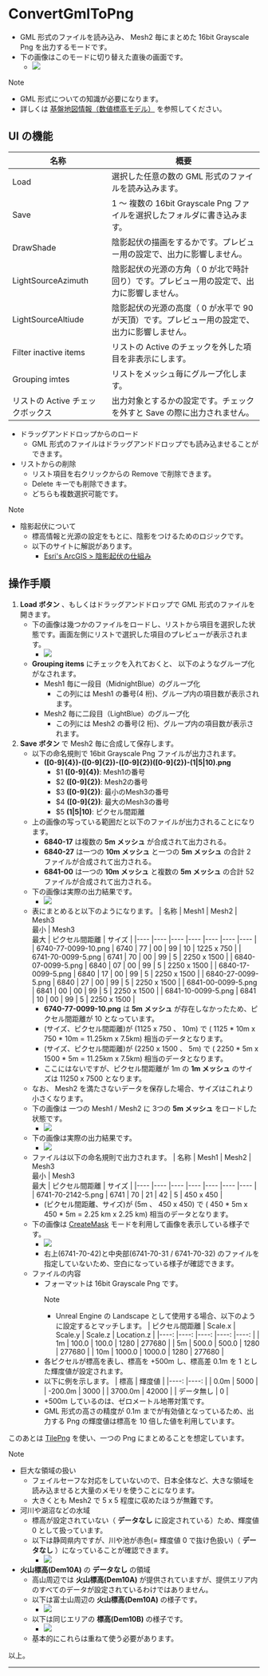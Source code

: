 # ConvertGmlToPng

* GML 形式のファイルを読み込み、 Mesh2 毎にまとめた 16bit Grayscale Png を出力するモードです。
* 下の画像はこのモードに切り替えた直後の画面です。
	* ![](Images/ConvertGmlToPng/ConvertGmlToPng_00.png)

> [!NOTE]
> * GML 形式についての知識が必要になります。
> * 詳しくは [基盤地図情報（数値標高モデル）](AboutGml.md) を参照してください。


## UI の機能

| 名称									| 概要																							|
|----									|----																							|
| Load									| 選択した任意の数の GML 形式のファイルを読み込みます。											|
| Save									| 1 ～ 複数の 16bit Grayscale Png ファイルを選択したフォルダに書き込みます。					|
| DrawShade								| 陰影起伏の描画をするかです。プレビュー用の設定で、出力に影響しません。						|
| LightSourceAzimuth					| 陰影起伏の光源の方角（ 0 が北で時計回り）です。プレビュー用の設定で、出力に影響しません。		|
| LightSourceAltiude					| 陰影起伏の光源の高度（ 0 が水平で 90 が天頂）です。プレビュー用の設定で、出力に影響しません。	|
| Filter inactive items					| リストの Active のチェックを外した項目を非表示にします。										|
| Grouping imtes						| リストをメッシュ毎にグループ化します。														|
| リストの Active チェックボックス		| 出力対象とするかの設定です。チェックを外すと Save の際に出力されません。						|

* ドラッグアンドドロップからのロード
	* GML 形式のファイルはドラッグアンドドロップでも読み込ませることができます。
* リストからの削除
	* リスト項目を右クリックからの Remove で削除できます。
	* Delete キーでも削除できます。
	* どちらも複数選択可能です。

> [!NOTE]
> * 陰影起伏について
> 	* 標高情報と光源の設定をもとに、陰影をつけるためのロジックです。
> 	* 以下のサイトに解説があります。
> 		* [Esri's ArcGIS > 陰影起伏の仕組み](https://pro.arcgis.com/ja/pro-app/latest/tool-reference/3d-analyst/how-hillshade-works.htm)


## 操作手順

1. __Load ボタン__ 、もしくはドラッグアンドドロップで GML 形式のファイルを開きます。
	* 下の画像は幾つかのファイルをロードし、リストから項目を選択した状態です。画面左側にリストで選択した項目のプレビューが表示されます。
		* ![](Images/ConvertGmlToPng/ConvertGmlToPng_01.png)
	* __Grouping items__ にチェックを入れておくと、 以下のようなグループ化がなされます。
		* Mesh1 毎に一段目（MidnightBlue）のグループ化
			* この列には Mesh1 の番号(4 桁)、グループ内の項目数が表示されます。
		* Mesh2 毎に二段目（LightBlue）のグループ化
			* この列には Mesh2 の番号(2 桁)、グループ内の項目数が表示されます。
2. __Save ボタン__ で Mesh2 毎に合成して保存します。
	* 以下の命名規則で 16bit Grayscale Png ファイルが出力されます。
		* __([0-9]{4})-([0-9]{2})-([0-9]{2})([0-9]{2})-(1|5|10).png__
			* $1 __([0-9]{4})__: Mesh1の番号
			* $2 __([0-9]{2})__: Mesh2の番号
			* $3 __([0-9]{2})__: 最小のMesh3の番号
			* $4 __([0-9]{2})__: 最大のMesh3の番号
			* $5 __(1|5|10)__: ピクセル間距離
	* 上の画像の写っている範囲だと以下のファイルが出力されることになります。
		*  __6840-17__ は複数の __5m メッシュ__ が合成されて出力される。
		*  __6840-27__ は一つの __10m メッシュ__ と一つの __5m メッシュ__ の合計 2 ファイルが合成されて出力される。
		*  __6841-00__ は一つの __10m メッシュ__ と複数の __5m メッシュ__ の合計 52 ファイルが合成されて出力される。
	* 下の画像は実際の出力結果です。
		* ![](Images/ConvertGmlToPng/ConvertGmlToPng_02.png)
	* 表にまとめると以下のようになります。
		| 名称					| Mesh1	| Mesh2	| Mesh3<br>最小	| Mesh3<br>最大	| ピクセル間距離	| サイズ		|
		|----					|----	|----	|----			|----			|----				|----			|
		| 6740-77-0099-10.png	| 6740	| 77	| 00			| 99			| 10				| 1225 x 750	|
		| 6741-70-0099-5.png	| 6741	| 70	| 00			| 99			| 5					| 2250 x 1500	|
		| 6840-07-0099-5.png	| 6840	| 07	| 00			| 99			| 5					| 2250 x 1500	|
		| 6840-17-0099-5.png	| 6840	| 17	| 00			| 99			| 5					| 2250 x 1500	|
		| 6840-27-0099-5.png	| 6840	| 27	| 00			| 99			| 5					| 2250 x 1500	|
		| 6841-00-0099-5.png	| 6841	| 00	| 00			| 99			| 5					| 2250 x 1500	|
		| 6841-10-0099-5.png	| 6841	| 10	| 00			| 99			| 5					| 2250 x 1500	|
		* __6740-77-0099-10.png__ は __5m メッシュ__ が存在しなかったため、ピクセル間距離が 10 となっています。
		* (サイズ、ピクセル間距離)が (1125 x 750 、 10m) で ( 1125 * 10m x 750 * 10m = 11.25km x 7.5km) 相当のデータとなります。
		* (サイズ、ピクセル間距離)が (2250 x 1500 、 5m) で ( 2250 * 5m x 1500 * 5m = 11.25km x 7.5km) 相当のデータとなります。
		* ここにはないですが、ピクセル間距離が 1m の __1m メッシュ__ のサイズは 11250 x 7500 となります。
	* なお、 Mesh2 を満たさないデータを保存した場合、サイズはこれより小さくなります。
	* 下の画像は 一つの Mesh1 / Mesh2 に 3つの __5m メッシュ__ をロードした状態です。
		* ![](Images/ConvertGmlToPng/ConvertGmlToPng_03.png)
	* 下の画像は実際の出力結果です。
		* ![](Images/ConvertGmlToPng/ConvertGmlToPng_04.png)
	* ファイルは以下の命名規則で出力されます。
		| 名称					| Mesh1	| Mesh2	| Mesh3<br>最小	| Mesh3<br>最大	| ピクセル間距離	| サイズ		|
		|----					|----	|----	|----			|----			|----				|----			|
		| 6741-70-2142-5.png	| 6741	| 70	| 21			| 42			| 5					| 450 x 450		|
		* (ピクセル間距離、サイズ)が (5m 、 450 x 450) で ( 450 * 5m x 450 * 5m = 2.25 km x 2.25 km) 相当のデータとなります。
	* 下の画像は [CreateMask](CreateMask.md) モードを利用して画像を表示している様子です。
		* ![](Images/ConvertGmlToPng/ConvertGmlToPng_05.png)
		* 右上(6741-70-42)と中央部(6741-70-31 / 6741-70-32) のファイルを指定していないため、空白になっている様子が確認できます。
	* ファイルの内容
		* フォーマットは 16bit Grayscale Png です。
			> [!NOTE]
			> * Unreal Engine の Landscape として使用する場合、以下のように設定するとマッチします。
			> 	| ピクセル間距離	| Scale.x	| Scale.y	| Scale.z	| Location.z	|
			>	|----:				|----:		|----:		|----:		|----:			|
			>	| 1m				| 100.0		| 100.0		| 1280		| 277680		|
			>	| 5m				| 500.0		| 500.0		| 1280		| 277680		|
			>	| 10m				| 1000.0	| 1000.0	| 1280		| 277680		|
		* 各ピクセルが標高を表し、標高を +500m し、標高差 0.1m を 1 とした輝度値が設定されます。
		* 以下に例を示します。
			| 標高			| 輝度値		|
			|----:			|----:			|
			|    0.0m		|  5000			|
			| -200.0m		|  3000			|
			| 3700.0m		| 42000			|
			| データ無し	|     0			|
		* +500m しているのは、ゼロメートル地帯対策です。
		* GML 形式の高さの精度が 0.1m までが有効値となっているため、出力する Png の輝度値は標高を 10 倍した値を利用しています。

このあとは [TilePng](TilePng.md) を使い、一つの Png にまとめることを想定しています。


> [!NOTE]
> * 巨大な領域の扱い
> 	* フェイルセーフな対応をしていないので、日本全体など、大きな領域を読み込ませると大量のメモリを使うことになります。
> 	* 大きくとも Mesh2 で 5 x 5 程度に収めたほうが無難です。
> * 河川や湖沼などの水域
> 	* 標高が設定されていない（ __データなし__ に設定されている）ため、輝度値 0 として扱っています。
> 	* 以下は静岡県内ですが、川や池が赤色(= 輝度値 0 で抜け色扱い)（ __データなし__ ）になっていることが確認できます。
> 		* ![](Images/ConvertGmlToPng/ConvertGmlToPng_06.png)
> * __火山標高(Dem10A)__ の __データなし__ の領域
>	 * 高山周辺では __火山標高(Dem10A)__ が提供されていますが、提供エリア内のすべてのデータが設定されているわけではありません。
> 	* 以下は富士山周辺の __火山標高(Dem10A)__ の様子です。
> 		* ![](Images/ConvertGmlToPng/ConvertGmlToPng_07.png)
> 	* 以下は同じエリアの __標高(Dem10B)__ の様子です。
> 		* ![](Images/ConvertGmlToPng/ConvertGmlToPng_08.png)
> 	* 基本的にこれらは重ねて使う必要があります。


以上。

----
